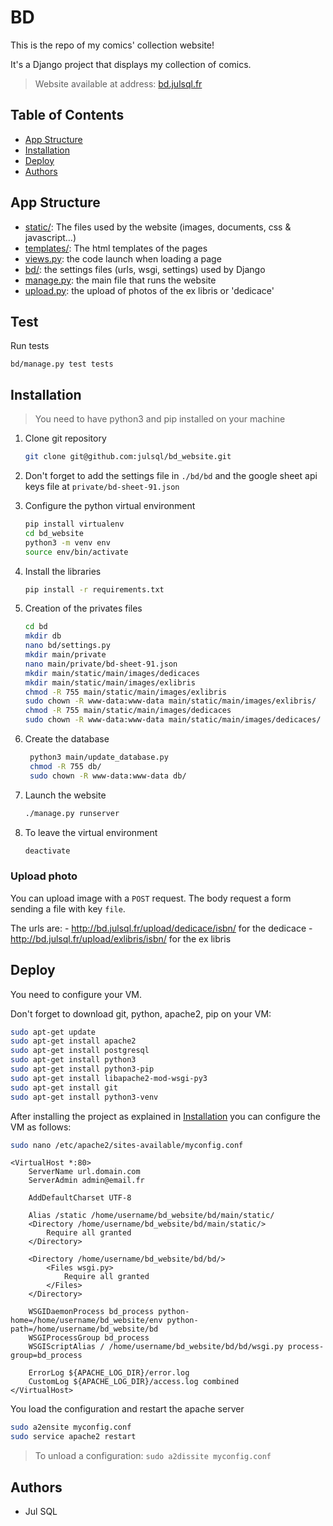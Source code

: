 # BD

This is the repo of my comics' collection website!

It's a Django project that displays my collection of comics.

> Website available at address: [bd.julsql.fr](http://bd.julsql.fr)

## Table of Contents

- [App Structure](#app-structure)
- [Installation](#installation)
- [Deploy](#deploy)
- [Authors](#authors)

## App Structure

- [static/](bd/main/static): The files used by the website (images, documents, css & javascript…)
- [templates/](bd/main/templates): The html templates of the pages
- [views.py](bd/main/views.py): the code launch when loading a page
- [bd/](bd/bd): the settings files (urls, wsgi, settings) used by Django
- [manage.py](bd/manage.py): the main file that runs the website
- [upload.py](bd/main/upload_photo.py): the upload of photos of the ex libris or 'dedicace'

## Test

Run tests

`bd/manage.py test tests`

## Installation

> You need to have python3 and pip installed on your machine

1. Clone git repository

    ```bash
    git clone git@github.com:julsql/bd_website.git
    ```

2. Don't forget to add the settings file in `./bd/bd` and the google sheet api keys file at `private/bd-sheet-91.json`

3. Configure the python virtual environment

    ```bash
    pip install virtualenv
    cd bd_website
    python3 -m venv env
    source env/bin/activate
    ```
   
4. Install the libraries

    ```bash
    pip install -r requirements.txt
   ```

5. Creation of the privates files

    ```bash
    cd bd
    mkdir db
    nano bd/settings.py
    mkdir main/private
    nano main/private/bd-sheet-91.json
    mkdir main/static/main/images/dedicaces
    mkdir main/static/main/images/exlibris
    chmod -R 755 main/static/main/images/exlibris
    sudo chown -R www-data:www-data main/static/main/images/exlibris/
    chmod -R 755 main/static/main/images/dedicaces
    sudo chown -R www-data:www-data main/static/main/images/dedicaces/
    ```
   
6. Create the database

   ```bash
    python3 main/update_database.py
    chmod -R 755 db/
    sudo chown -R www-data:www-data db/
   ```

7. Launch the website

    ```bash
    ./manage.py runserver
    ```
8. To leave the virtual environment
    ```bash
    deactivate
    ```
### Upload photo

You can upload image with a `POST` request.
The body request a form sending a file with key `file`.

   The urls are:
      - http://bd.julsql.fr/upload/dedicace/isbn/ for the dedicace
      - http://bd.julsql.fr/upload/exlibris/isbn/ for the ex libris

## Deploy

You need to configure your VM.

Don't forget to download git, python, apache2, pip on your VM:
    
```bash
sudo apt-get update
sudo apt-get install apache2
sudo apt-get install postgresql
sudo apt-get install python3
sudo apt-get install python3-pip
sudo apt-get install libapache2-mod-wsgi-py3
sudo apt-get install git
sudo apt-get install python3-venv
```

After installing the project as explained in [Installation](#installation)
you can configure the VM as follows:

```bash
sudo nano /etc/apache2/sites-available/myconfig.conf
```

```
<VirtualHost *:80>
    ServerName url.domain.com
    ServerAdmin admin@email.fr

    AddDefaultCharset UTF-8

    Alias /static /home/username/bd_website/bd/main/static/
    <Directory /home/username/bd_website/bd/main/static/>
        Require all granted
    </Directory>

    <Directory /home/username/bd_website/bd/bd/>
        <Files wsgi.py>
            Require all granted
        </Files>
    </Directory>

    WSGIDaemonProcess bd_process python-home=/home/username/bd_website/env python-path=/home/username/bd_website/bd
    WSGIProcessGroup bd_process
    WSGIScriptAlias / /home/username/bd_website/bd/bd/wsgi.py process-group=bd_process

    ErrorLog ${APACHE_LOG_DIR}/error.log
    CustomLog ${APACHE_LOG_DIR}/access.log combined
</VirtualHost>
```

You load the configuration and restart the apache server
```bash
sudo a2ensite myconfig.conf
sudo service apache2 restart
```

> To unload a configuration: `sudo a2dissite myconfig.conf`

## Authors

- Jul SQL
